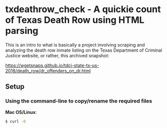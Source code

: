 # txdeathrow_check - A quickie count of Texas Death Row using HTML parsing


This is an intro to what is basically a project involving scraping and analyzing the death row inmate listing on the Texas Department of Criminal Justice website, or rather, this archived snapshot:

https://wgetsnaps.github.io/tdcj-state-tx-us-2018/death_row/dr_offenders_on_dr.html



## Setup

### Using the command-line to copy/rename the required files

**Mac OS/Linux**:

```sh
$ curl -O 
```

